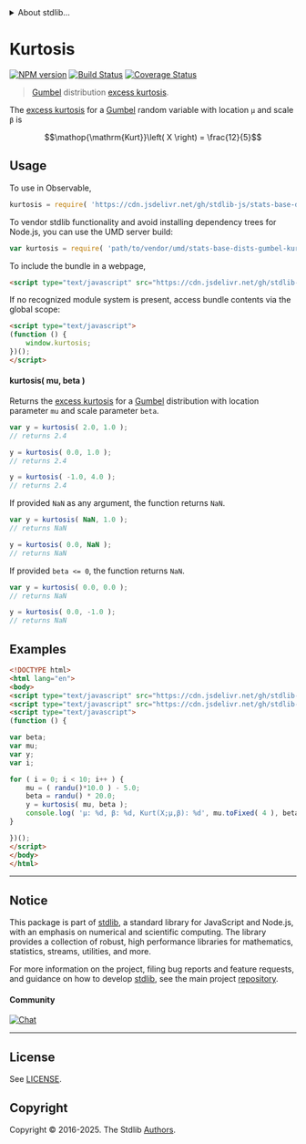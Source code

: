 <!--

@license Apache-2.0

Copyright (c) 2018 The Stdlib Authors.

Licensed under the Apache License, Version 2.0 (the "License");
you may not use this file except in compliance with the License.
You may obtain a copy of the License at

   http://www.apache.org/licenses/LICENSE-2.0

Unless required by applicable law or agreed to in writing, software
distributed under the License is distributed on an "AS IS" BASIS,
WITHOUT WARRANTIES OR CONDITIONS OF ANY KIND, either express or implied.
See the License for the specific language governing permissions and
limitations under the License.

-->


<details>
  <summary>
    About stdlib...
  </summary>
  <p>We believe in a future in which the web is a preferred environment for numerical computation. To help realize this future, we've built stdlib. stdlib is a standard library, with an emphasis on numerical and scientific computation, written in JavaScript (and C) for execution in browsers and in Node.js.</p>
  <p>The library is fully decomposable, being architected in such a way that you can swap out and mix and match APIs and functionality to cater to your exact preferences and use cases.</p>
  <p>When you use stdlib, you can be absolutely certain that you are using the most thorough, rigorous, well-written, studied, documented, tested, measured, and high-quality code out there.</p>
  <p>To join us in bringing numerical computing to the web, get started by checking us out on <a href="https://github.com/stdlib-js/stdlib">GitHub</a>, and please consider <a href="https://opencollective.com/stdlib">financially supporting stdlib</a>. We greatly appreciate your continued support!</p>
</details>

# Kurtosis

[![NPM version][npm-image]][npm-url] [![Build Status][test-image]][test-url] [![Coverage Status][coverage-image]][coverage-url] <!-- [![dependencies][dependencies-image]][dependencies-url] -->

> [Gumbel][gumbel-distribution] distribution [excess kurtosis][kurtosis].

<!-- Section to include introductory text. Make sure to keep an empty line after the intro `section` element and another before the `/section` close. -->

<section class="intro">

The [excess kurtosis][kurtosis] for a [Gumbel][gumbel-distribution] random variable with location `μ` and scale `β` is

<!-- <equation class="equation" label="eq:gumbel_kurtosis" align="center" raw="\operatorname{Kurt}\left( X \right) = \frac{12}{5}" alt="Excess kurtosis for a Gumbel distribution."> -->

```math
\mathop{\mathrm{Kurt}}\left( X \right) = \frac{12}{5}
```

<!-- <div class="equation" align="center" data-raw-text="\operatorname{Kurt}\left( X \right) = \frac{12}{5}" data-equation="eq:gumbel_kurtosis">
    <img src="https://cdn.jsdelivr.net/gh/stdlib-js/stdlib@51534079fef45e990850102147e8945fb023d1d0/lib/node_modules/@stdlib/stats/base/dists/gumbel/kurtosis/docs/img/equation_gumbel_kurtosis.svg" alt="Excess kurtosis for a Gumbel distribution.">
    <br>
</div> -->

<!-- </equation> -->

</section>

<!-- /.intro -->

<!-- Package usage documentation. -->



<section class="usage">

## Usage

To use in Observable,

```javascript
kurtosis = require( 'https://cdn.jsdelivr.net/gh/stdlib-js/stats-base-dists-gumbel-kurtosis@umd/browser.js' )
```

To vendor stdlib functionality and avoid installing dependency trees for Node.js, you can use the UMD server build:

```javascript
var kurtosis = require( 'path/to/vendor/umd/stats-base-dists-gumbel-kurtosis/index.js' )
```

To include the bundle in a webpage,

```html
<script type="text/javascript" src="https://cdn.jsdelivr.net/gh/stdlib-js/stats-base-dists-gumbel-kurtosis@umd/browser.js"></script>
```

If no recognized module system is present, access bundle contents via the global scope:

```html
<script type="text/javascript">
(function () {
    window.kurtosis;
})();
</script>
```

#### kurtosis( mu, beta )

Returns the [excess kurtosis][kurtosis] for a [Gumbel][gumbel-distribution] distribution with location parameter `mu` and scale parameter `beta`.

```javascript
var y = kurtosis( 2.0, 1.0 );
// returns 2.4

y = kurtosis( 0.0, 1.0 );
// returns 2.4

y = kurtosis( -1.0, 4.0 );
// returns 2.4
```

If provided `NaN` as any argument, the function returns `NaN`.

```javascript
var y = kurtosis( NaN, 1.0 );
// returns NaN

y = kurtosis( 0.0, NaN );
// returns NaN
```

If provided `beta <= 0`, the function returns `NaN`.

```javascript
var y = kurtosis( 0.0, 0.0 );
// returns NaN

y = kurtosis( 0.0, -1.0 );
// returns NaN
```

</section>

<!-- /.usage -->

<!-- Package usage notes. Make sure to keep an empty line after the `section` element and another before the `/section` close. -->

<section class="notes">

</section>

<!-- /.notes -->

<!-- Package usage examples. -->

<section class="examples">

## Examples

<!-- eslint no-undef: "error" -->

```html
<!DOCTYPE html>
<html lang="en">
<body>
<script type="text/javascript" src="https://cdn.jsdelivr.net/gh/stdlib-js/random-base-randu@umd/browser.js"></script>
<script type="text/javascript" src="https://cdn.jsdelivr.net/gh/stdlib-js/stats-base-dists-gumbel-kurtosis@umd/browser.js"></script>
<script type="text/javascript">
(function () {

var beta;
var mu;
var y;
var i;

for ( i = 0; i < 10; i++ ) {
    mu = ( randu()*10.0 ) - 5.0;
    beta = randu() * 20.0;
    y = kurtosis( mu, beta );
    console.log( 'µ: %d, β: %d, Kurt(X;µ,β): %d', mu.toFixed( 4 ), beta.toFixed( 4 ), y.toFixed( 4 ) );
}

})();
</script>
</body>
</html>
```

</section>

<!-- /.examples -->

<!-- C interface documentation. -->



<!-- Section to include cited references. If references are included, add a horizontal rule *before* the section. Make sure to keep an empty line after the `section` element and another before the `/section` close. -->

<section class="references">

</section>

<!-- /.references -->

<!-- Section for related `stdlib` packages. Do not manually edit this section, as it is automatically populated. -->

<section class="related">

</section>

<!-- /.related -->

<!-- Section for all links. Make sure to keep an empty line after the `section` element and another before the `/section` close. -->


<section class="main-repo" >

* * *

## Notice

This package is part of [stdlib][stdlib], a standard library for JavaScript and Node.js, with an emphasis on numerical and scientific computing. The library provides a collection of robust, high performance libraries for mathematics, statistics, streams, utilities, and more.

For more information on the project, filing bug reports and feature requests, and guidance on how to develop [stdlib][stdlib], see the main project [repository][stdlib].

#### Community

[![Chat][chat-image]][chat-url]

---

## License

See [LICENSE][stdlib-license].


## Copyright

Copyright &copy; 2016-2025. The Stdlib [Authors][stdlib-authors].

</section>

<!-- /.stdlib -->

<!-- Section for all links. Make sure to keep an empty line after the `section` element and another before the `/section` close. -->

<section class="links">

[npm-image]: http://img.shields.io/npm/v/@stdlib/stats-base-dists-gumbel-kurtosis.svg
[npm-url]: https://npmjs.org/package/@stdlib/stats-base-dists-gumbel-kurtosis

[test-image]: https://github.com/stdlib-js/stats-base-dists-gumbel-kurtosis/actions/workflows/test.yml/badge.svg?branch=main
[test-url]: https://github.com/stdlib-js/stats-base-dists-gumbel-kurtosis/actions/workflows/test.yml?query=branch:main

[coverage-image]: https://img.shields.io/codecov/c/github/stdlib-js/stats-base-dists-gumbel-kurtosis/main.svg
[coverage-url]: https://codecov.io/github/stdlib-js/stats-base-dists-gumbel-kurtosis?branch=main

<!--

[dependencies-image]: https://img.shields.io/david/stdlib-js/stats-base-dists-gumbel-kurtosis.svg
[dependencies-url]: https://david-dm.org/stdlib-js/stats-base-dists-gumbel-kurtosis/main

-->

[chat-image]: https://img.shields.io/gitter/room/stdlib-js/stdlib.svg
[chat-url]: https://app.gitter.im/#/room/#stdlib-js_stdlib:gitter.im

[stdlib]: https://github.com/stdlib-js/stdlib

[stdlib-authors]: https://github.com/stdlib-js/stdlib/graphs/contributors

[umd]: https://github.com/umdjs/umd
[es-module]: https://developer.mozilla.org/en-US/docs/Web/JavaScript/Guide/Modules

[deno-url]: https://github.com/stdlib-js/stats-base-dists-gumbel-kurtosis/tree/deno
[deno-readme]: https://github.com/stdlib-js/stats-base-dists-gumbel-kurtosis/blob/deno/README.md
[umd-url]: https://github.com/stdlib-js/stats-base-dists-gumbel-kurtosis/tree/umd
[umd-readme]: https://github.com/stdlib-js/stats-base-dists-gumbel-kurtosis/blob/umd/README.md
[esm-url]: https://github.com/stdlib-js/stats-base-dists-gumbel-kurtosis/tree/esm
[esm-readme]: https://github.com/stdlib-js/stats-base-dists-gumbel-kurtosis/blob/esm/README.md
[branches-url]: https://github.com/stdlib-js/stats-base-dists-gumbel-kurtosis/blob/main/branches.md

[stdlib-license]: https://raw.githubusercontent.com/stdlib-js/stats-base-dists-gumbel-kurtosis/main/LICENSE

[gumbel-distribution]: https://en.wikipedia.org/wiki/Gumbel_distribution

[kurtosis]: https://en.wikipedia.org/wiki/Kurtosis

</section>

<!-- /.links -->
